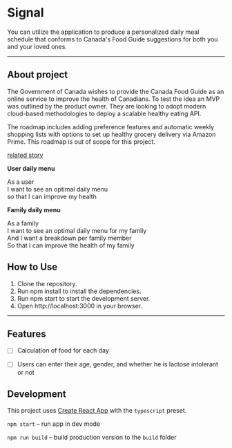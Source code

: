 # Signal

You can utilize the application to produce a personalized daily meal schedule that conforms to Canada's Food Guide suggestions for both you and your loved ones.

---
## About project

The Government of Canada wishes to provide the Canada Food Guide as an online service to improve the health of Canadians. To test the idea an MVP was outlined by the product owner.  They are looking to adopt modern cloud-based methodologies to deploy a scalable healthy eating API.

The roadmap includes adding preference features and automatic weekly shopping lists with options to set up healthy grocery delivery via Amazon Prime. This roadmap is out of scope for this project.

[related story](https://www.cbc.ca/news/canada/experts-say-canada-s-food-guide-needs-an-update-1.2669848)

**User daily menu**

As a user  
I want to see an optimal daily menu  
so that I can improve my health

**Family daily menu**

As a family   
I want to see an optimal daily menu for my family   
And I want a breakdown per family member  
So that I can improve the health of my family


##  How to Use
1. Clone the repository.
2. Run npm install to install the dependencies.
3. Run npm start to start the development server.
4. Open http://localhost:3000 in your browser.

---
## Features

- [ ] Calculation of food for each day
- [ ] Users can enter their age, gender, and whether he is lactose intolerant or not


## Development
This project uses [Create React App](https://github.com/facebook/create-react-app) with the `typescript` preset.

`npm start` – run app in dev mode

`npm run build` – build production version to the `build` folder
